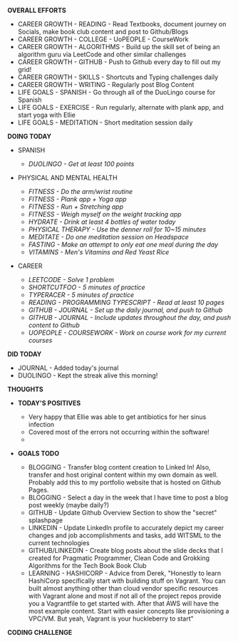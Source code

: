 **OVERALL EFFORTS**

- CAREER GROWTH - READING - Read Textbooks, document journey on Socials, make book club content and post to Github/Blogs
- CAREER GROWTH - COLLEGE - UoPEOPLE - CourseWork
- CAREER GROWTH - ALGORITHMS - Build up the skill set of being an algorithm guru via LeetCode and other similar challenges
- CAREER GROWTH - GITHUB - Push to Github every day to fill out my grid!
- CAREER GROWTH - SKILLS - Shortcuts and Typing challenges daily
- CAREER GROWTH - WRITING - Regularly post Blog Content
- LIFE GOALS - SPANISH - Go through all of the DuoLingo course for Spanish
- LIFE GOALS - EXERCISE - Run regularly, alternate with plank app, and start yoga with Ellie
- LIFE GOALS - MEDITATION - Short meditation session daily

**DOING TODAY**

- SPANISH

  - _DUOLINGO - Get at least 100 points_

- PHYSICAL AND MENTAL HEALTH

  - _FITNESS - Do the arm/wrist routine_
  - _FITNESS - Plank app + Yoga app_
  - _FITNESS - Run + Stretching app_
  - _FITNESS - Weigh myself on the weight tracking app_
  - _HYDRATE - Drink at least 4 bottles of water today_
  - _PHYSICAL THERAPY - Use the denner roll for 10~15 minutes_
  - _MEDITATE - Do one meditation session on Headspace_
  - _FASTING - Make an attempt to only eat one meal during the day_
  - _VITAMINS - Men's Vitamins and Red Yeast Rice_

- CAREER

  - _LEETCODE - Solve 1 problem_
  - _SHORTCUTFOO - 5 minutes of practice_
  - _TYPERACER - 5 minutes of practice_
  - _READING - PROGRAMMING TYPESCRIPT - Read at least 10 pages_
  - _GITHUB - JOURNAL - Set up the daily journal, and push to Github_
  - _GITHUB - JOURNAL - Include updates throughout the day, and push content to Github_
  - _UOPEOPLE - COURSEWORK - Work on course work for my current courses_

**DID TODAY**

- JOURNAL - Added today's journal
- DUOLINGO - Kept the streak alive this morning!

**THOUGHTS**

- **TODAY'S POSITIVES**

  - Very happy that Ellie was able to get antibiotics for her sinus infection
  - Covered most of the errors not occurring within the software!
  - 

- **GOALS TODO**

  - BLOGGING - Transfer blog content creation to Linked In! Also, transfer and host original content within my own domain as well. Probably add this to my portfolio website that is hosted on Github Pages.
  - BLOGGING - Select a day in the week that I have time to post a blog post weekly (maybe daily?)
  - GITHUB - Update Github Overview Section to show the "secret" splashpage
  - LINKEDIN - Update LinkedIn profile to accurately depict my career changes and job accomplishments and tasks, add WITSML to the current technologies
  - GITHUB/LINKEDIN - Create blog posts about the slide decks that I created for Pragmatic Programmer, Clean Code and Grokking Algorithms for the Tech Book Book Club
  - LEARNING - HASHICORP - Advice from Derek, "Honestly to learn HashiCorp specifically start with building stuff on Vagrant. You can built almost anything other than cloud vendor specific resources with Vagrant alone and most if not all of the project repos provide you a Vagrantfile to get started with. After that AWS will have the most example content. Start with easier concepts like provisioning a VPC/VM. But yeah, Vagrant is your huckleberry to start"

**CODING CHALLENGE**

```js

```
